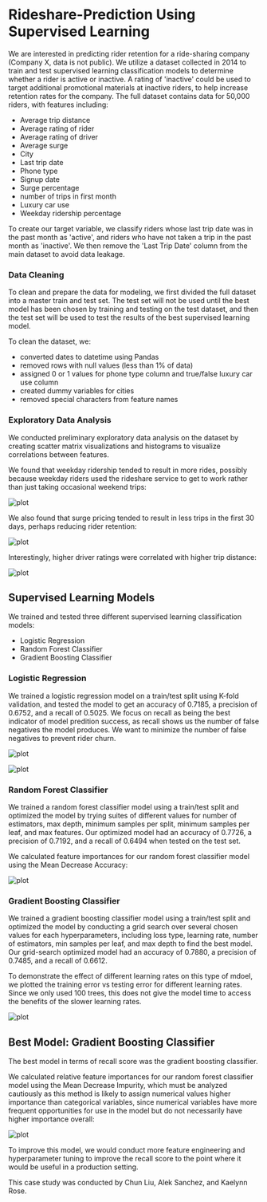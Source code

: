 # Rideshare-Prediction Using Supervised Learning

We are interested in predicting rider retention for a ride-sharing company (Company X, data is not public). We utilize a dataset collected in 2014 to train and test supervised learning classification models to determine whether a rider is active or inactive. A rating of 'inactive' could be used to target additional promotional materials at inactive riders, to help increase retention rates for the company. The full dataset contains data for 50,000 riders, with features including:

* Average trip distance
* Average rating of rider
* Average rating of driver
* Average surge
* City
* Last trip date
* Phone type
* Signup date
* Surge percentage
* number of trips in first month
* Luxury car use
* Weekday ridership percentage

To create our target variable, we classify riders whose last trip date was in the past month as 'active', and riders who have not taken a trip in the past month as 'inactive'. We then remove the 'Last Trip Date' column from the main dataset to avoid data leakage. 

### Data Cleaning

To clean and prepare the data for modeling, we first divided the full dataset into a master train and test set. The test set will not be used until the best model has been chosen by training and testing on the test dataset, and then the test set will be used to test the results of the best supervised learning model.

To clean the dataset, we:

* converted dates to datetime using Pandas
* removed rows with null values (less than 1% of data)
* assigned 0 or 1 values for phone type column and true/false luxury car use column
* created dummy variables for cities
* removed special characters from feature names

### Exploratory Data Analysis

We conducted preliminary exploratory data analysis on the dataset by creating scatter matrix visualizations and histograms to visualize correlations between features. 

We found that weekday ridership tended to result in more rides, possibly because weekday riders used the rideshare service to get to work rather than just taking occasional weekend trips:

![plot](./figures/weekday_riders.png)

We also found that surge pricing tended to result in less trips in the first 30 days, perhaps reducing rider retention: 

![plot](./figures/surge_pricing.png)

Interestingly, higher driver ratings were correlated with higher trip distance:

![plot](./figures/driver_ratings.png)

## Supervised Learning Models

We trained and tested three different supervised learning classification models: 
* Logistic Regression
* Random Forest Classifier
* Gradient Boosting Classifier

### Logistic Regression

We trained a logistic regression model on a train/test split using K-fold validation, and tested the model to get an accuracy of 0.7185, a precision of 0.6752, and a recall of 0.5025. We focus on recall as being the best indicator of model predition success, as recall shows us the number of false negatives the model produces. We want to minimize the number of false negatives to prevent rider churn. 

![plot](./figures/profit_curve_logistic_regression.png)

![plot](./figures/ROC_curve_logistic_regression.png)

### Random Forest Classifier

We trained a random forest classifier model using a train/test split and optimized the model by trying suites of different values for number of estimators, max depth, minimum samples per split, minimum samples per leaf, and max features. Our optimized model had an accuracy of 0.7726, a precision of 0.7192, and a recall of 0.6494 when tested on the test set.

We calculated feature importances for our random forest classifier model using the Mean Decrease Accuracy:

![plot](./figures/feature_importances_RF.png)


### Gradient Boosting Classifier

We trained a gradient boosting classifier model using a train/test split and optimized the model by conducting a grid search over several chosen values for each hyperparameters, including loss type, learning rate, number of estimators, min samples per leaf, and max depth to find the best model. Our grid-search optimized model had an accuracy of 0.7880, a precision of 0.7485, and a recall of 0.6612.

To demonstrate the effect of different learning rates on this type of mdoel, we plotted the training error vs testing error for different learning rates. Since we only used 100 trees, this does not give the model time to access the benefits of the slower learning rates.

![plot](./figures/learning_rate.png)

## Best Model: Gradient Boosting Classifier

The best model in terms of recall score was the gradient boosting classifier. 

We calculated relative feature importances for our random forest classifier model using the Mean Decrease Impurity, which must be analyzed cautiously as this method is likely to assign numerical values higher importance than categorical variables, since numerical variables have more frequent opportunities for use in the model but do not necessarily have higher importance overall:

![plot](./figures/feature_importances_gradient_boosting.png)

To improve this model, we would conduct more feature engineering and hyperparameter tuning to improve the recall score to the point where it would be useful in a production setting.

This case study was conducted by Chun Liu, Alek Sanchez, and Kaelynn Rose.
